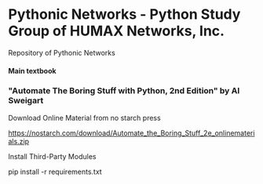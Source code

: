 # Pythonic Networks - Python Study Group of HUMAX Networks, Inc.

Repository of Pythonic Networks





#### Main textbook

### "Automate The Boring Stuff with Python, 2nd Edition" by Al Sweigart




Download Online Material from no starch press

https://nostarch.com/download/Automate_the_Boring_Stuff_2e_onlinematerials.zip



Install Third-Party Modules

pip install -r requirements.txt
